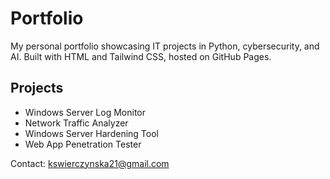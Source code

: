 # Portfolio
My personal portfolio showcasing IT projects in Python, cybersecurity, and AI. Built with HTML and Tailwind CSS, hosted on GitHub Pages.
## Projects
- Windows Server Log Monitor
- Network Traffic Analyzer
- Windows Server Hardening Tool
- Web App Penetration Tester

Contact: kswierczynska21@gmail.com
